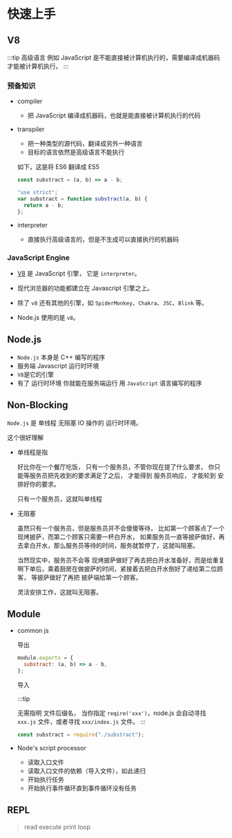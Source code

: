 # 快速上手

## V8

:::tip
高级语言 例如 JavaScript 是不能直接被计算机执行的，需要编译成机器码才能被计算机执行。
:::

### 预备知识

- compiler

  - 把 JavaScript 编译成机器码，也就是能直接被计算机执行的代码

- transpiler

  - 把一种类型的源代码，翻译成另外一种语言
  - 目标的语言依然是高级语言不能执行

  如下，这是将 ES6 翻译成 ES5

  ```js
  const substract = (a, b) => a - b;
  ```

  ```js
  "use strict";
  var substract = function substract(a, b) {
    return a - b;
  };
  ```

- interpreter
  - 直接执行高级语言的，但是不生成可以直接执行的机器码

### JavaScript Engine

- [V8](https://v8.dev/) 是 JavaScript 引擎， 它是 `interpreter`。

- 现代浏览器的功能都建立在 Javascript 引擎之上。

- 除了 `v8` 还有其他的引擎，如 `SpiderMonkey`、`Chakra`、`JSC`、`Blink` 等。

- Node.js 使用的是 `v8`。

## Node.js

- `Node.js` 本身是 C++ 编写的程序
- 服务端 Javascript 运行时环境
- `V8`是它的引擎
- 有了 运行时环境 你就能在服务端运行 用 `JavaScript` 语言编写的程序

## Non-Blocking

`Node.js` 是 单线程 无阻塞 IO 操作的 运行时环境。

这个很好理解

- 单线程是指

  好比你在一个餐厅吃饭， 只有一个服务员，不管你现在提了什么要求， 你只能等服务员把先收到的要求满足了之后， 才能得到 服务员响应， 才能轮到 安排好你的要求。

  只有一个服务员，这就叫单线程

- 无阻塞

  虽然只有一个服务员，但是服务员并不会傻傻等待， 比如第一个顾客点了一个现烤披萨，而第二个顾客只需要一杯白开水， 如果服务员一直等披萨做好，再去拿白开水，那么服务员等待的时间，服务就暂停了，这就叫阻塞。

  当然现实中，服务员不会等 现烤披萨做好了再去把白开水准备好，而是给重复啊下单后，乘着厨房在做披萨的时间，紧接着去把白开水倒好了递给第二位顾客， 等披萨做好了再把 披萨端给第一个顾客。

  灵活安排工作，这就叫无阻塞。

## Module

- common js

  导出

  ```js
  module.exports = {
    substract: (a, b) => a - b,
  };
  ```

  导入

  :::tip

  无需指明 文件后缀名， 当你指定 `reqire('xxx')`，node.js 会自动寻找 `xxx.js` 文件，或者寻找 `xxx/index.js` 文件。
  :::

  ```js
  const substract = require("./substract");
  ```

- Node's script processor
  - 读取入口文件
  - 读取入口文件的依赖（导入文件），如此递归
  - 开始执行任务
  - 开始执行事件循环直到事件循环没有任务

## REPL

> read execute print loop
